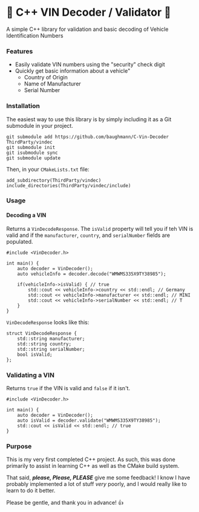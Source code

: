 # 🚗 C++ VIN Decoder / Validator 🚙
A simple C++ library for validation and basic decoding of Vehicle Identification Numbers

### Features
- Easily validate VIN numbers using the "security" check digit
- Quickly get basic information about a vehicle"
    - Country of Origin
    - Name of Manufacturer
    - Serial Number


### Installation
The easiest way to use this library is by simply including it as a Git submodule in your project.
```
git submodule add https://github.com/baughmann/C-Vin-Decoder ThirdParty/vindec
git submodule init
git isubmodule sync
git submodule update
```
Then, in your `CMakeLists.txt` file:
```
add_subdirectory(ThirdParty/vindec)
include_directories(ThirdParty/vindec/include)
```

### Usage
#### Decoding a VIN
Returns a `VinDecodeResponse`. The `isValid` property will tell you if teh VIN is valid and if the `manufacturer`, `country`, and `serialNumber` fields are populated.
```
#include <VinDecoder.h>

int main() {
    auto decoder = VinDecoder();
    auto vehicleInfo = decoder.decode("WMWMS335X9TY38985");

    if(vehicleInfo->isValid) { // true
        std::cout << vehicleInfo->country << std::endl; // Germany
        std::cout << vehicleInfo->manufacturer << std::endl; // MINI
        std::cout << vehicleInfo->serialNumber << std::endl; // T
    }
}
```
`VinDecodeResponse` looks like this:
```
struct VinDecodeResponse {
    std::string manufacturer;
    std::string country;
    std::string serialNumber;
    bool isValid;
};
```
### Validating a VIN
Returns `true` if the VIN is valid and `false` if it isn't.
```
#include <VinDecoder.h>

int main() {
    auto decoder = VinDecoder();
    auto isValid = decoder.validate("WMWMS335X9TY38985");
    std::cout << isValid << std::endl; // true
}
```

### Purpose
This is my very first completed C++ project. As such, this was done primarily to assist in learning C++ as well as the CMake build system.

That said, ***please, Please, PLEASE*** give me some feedback! I know I have probably implemented a lot of stuff *very* poorly, and I would really like to learn to do it better.

Please be gentle, and thank you in advance! 👍